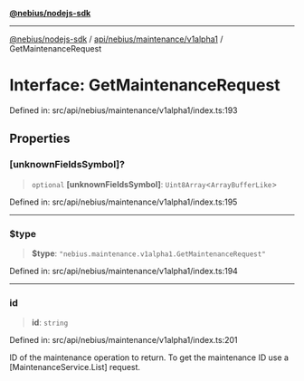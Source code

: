 [**@nebius/nodejs-sdk**](../../../../../README.md)

***

[@nebius/nodejs-sdk](../../../../../README.md) / [api/nebius/maintenance/v1alpha1](../README.md) / GetMaintenanceRequest

# Interface: GetMaintenanceRequest

Defined in: src/api/nebius/maintenance/v1alpha1/index.ts:193

## Properties

### \[unknownFieldsSymbol\]?

> `optional` **\[unknownFieldsSymbol\]**: `Uint8Array`\<`ArrayBufferLike`\>

Defined in: src/api/nebius/maintenance/v1alpha1/index.ts:195

***

### $type

> **$type**: `"nebius.maintenance.v1alpha1.GetMaintenanceRequest"`

Defined in: src/api/nebius/maintenance/v1alpha1/index.ts:194

***

### id

> **id**: `string`

Defined in: src/api/nebius/maintenance/v1alpha1/index.ts:201

ID of the maintenance operation to return.
 To get the maintenance ID use a [MaintenanceService.List] request.

